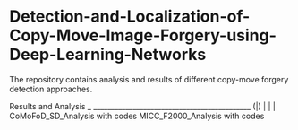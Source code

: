# Detection-and-Localization-of-Copy-Move-Image-Forgery-using-Deep-Learning-Networks

The repository contains analysis and results of different copy-move forgery detection approaches.

Results and Analysis _ ____________________________________________
                    (|)                                         |
                     |                                            |
        CoMoFoD_SD_Analysis with codes              MICC_F2000_Analysis with codes
